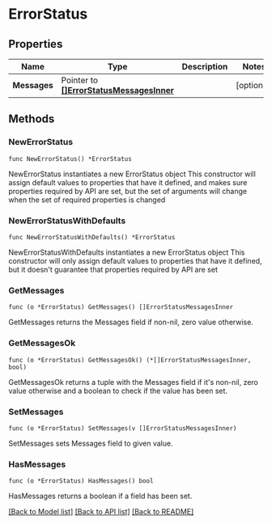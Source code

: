 # ErrorStatus

## Properties

Name | Type | Description | Notes
------------ | ------------- | ------------- | -------------
**Messages** | Pointer to [**[]ErrorStatusMessagesInner**](ErrorStatusMessagesInner.md) |  | [optional] 

## Methods

### NewErrorStatus

`func NewErrorStatus() *ErrorStatus`

NewErrorStatus instantiates a new ErrorStatus object
This constructor will assign default values to properties that have it defined,
and makes sure properties required by API are set, but the set of arguments
will change when the set of required properties is changed

### NewErrorStatusWithDefaults

`func NewErrorStatusWithDefaults() *ErrorStatus`

NewErrorStatusWithDefaults instantiates a new ErrorStatus object
This constructor will only assign default values to properties that have it defined,
but it doesn't guarantee that properties required by API are set

### GetMessages

`func (o *ErrorStatus) GetMessages() []ErrorStatusMessagesInner`

GetMessages returns the Messages field if non-nil, zero value otherwise.

### GetMessagesOk

`func (o *ErrorStatus) GetMessagesOk() (*[]ErrorStatusMessagesInner, bool)`

GetMessagesOk returns a tuple with the Messages field if it's non-nil, zero value otherwise
and a boolean to check if the value has been set.

### SetMessages

`func (o *ErrorStatus) SetMessages(v []ErrorStatusMessagesInner)`

SetMessages sets Messages field to given value.

### HasMessages

`func (o *ErrorStatus) HasMessages() bool`

HasMessages returns a boolean if a field has been set.


[[Back to Model list]](../README.md#documentation-for-models) [[Back to API list]](../README.md#documentation-for-api-endpoints) [[Back to README]](../README.md)


